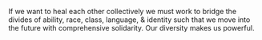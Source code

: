 If we want to heal each other collectively we must work to bridge the divides of ability, race, class, language, & identity such that we move into the future with comprehensive solidarity. Our diversity makes us powerful.
